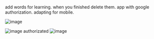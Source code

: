 add words for learning. when you finished delete them. app with google authorization. adapting for mobile.

![image](https://user-images.githubusercontent.com/92175747/189732347-fb95662d-ec51-42f9-8ede-f5396f9b8084.png)

![image](https://user-images.githubusercontent.com/92175747/189732759-6f396c96-f8bc-4259-a482-5554eedc3a39.png)
authorizated
![image](https://user-images.githubusercontent.com/92175747/189733053-08940be6-9f0b-4322-ba03-2fc9e69408ee.png)


